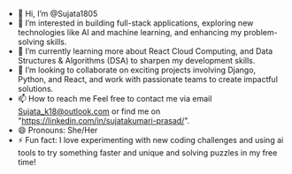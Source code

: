 - 👋 Hi, I’m @Sujata1805
- 👀 I’m interested in building full-stack applications, exploring new technologies like AI and machine learning, and enhancing my problem-solving skills.
- 🌱 I’m currently learning more about React Cloud Computing, and Data Structures & Algorithms (DSA) to sharpen my development skills.
- 💞️ I’m looking to collaborate on  exciting projects involving Django, Python, and React, and work with passionate teams to create impactful solutions.
- 📫 How to reach me Feel free to contact me via email Sujata_k18@outlook.com or find me on "https://linkedin.com/in/sujatakumari-prasad/".
- 😄 Pronouns: She/Her
- ⚡ Fun fact:  I love experimenting with new coding challenges and using ai tools to try something faster and unique and solving puzzles in my free time!

<!---
Sujata1805/Sujata1805 is a ✨ special ✨ repository because its `README.md` (this file) appears on your GitHub profile.
You can click the Preview link to take a look at your changes.
--->
